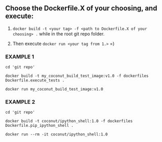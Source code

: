 ## Choose the Dockerfile.X of your choosing, and execute: ##


1. `docker build -t <your tag> -f <path to Dockerfile.X of your choosing> .` while in the root git repo folder.

2. Then execute `docker run <your tag from 1.>` =)

### EXAMPLE 1 ###
`cd 'git repo'`

`docker build -t my_coconut_build_test_image:v1.0 -f dockerfiles Dockerfile.execute_tests .`

`docker run my_coconut_build_test_image:v1.0`

### EXAMPLE 2 ###
`cd 'git repo'`

`docker build -t coconut/ipython_shell:1.0 -f dockerfiles Dockerfile.pip_ipython_shell .`

`docker run --rm -it coconut/ipython_shell:1.0`

